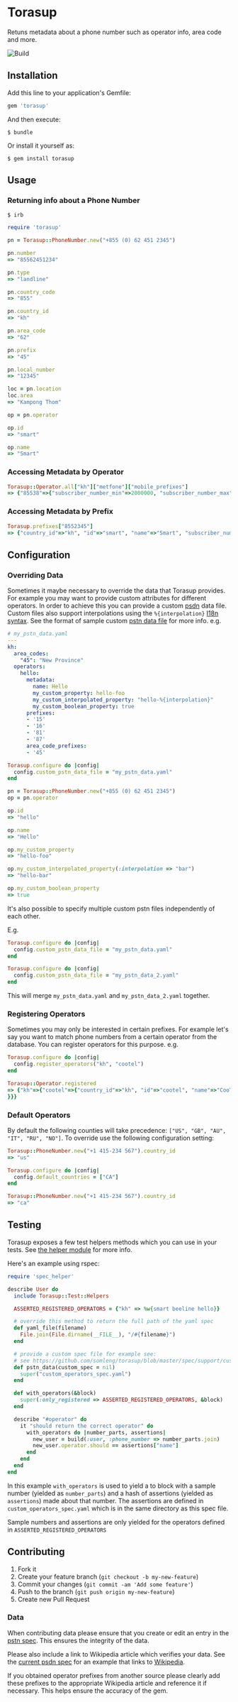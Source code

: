 # Torasup

Retuns metadata about a phone number such as operator info, area code and more.

![Build](https://github.com/somleng/torasup/workflows/Build/badge.svg)

## Installation

Add this line to your application's Gemfile:

```ruby
gem 'torasup'
```

And then execute:

```
$ bundle
```

Or install it yourself as:

```
$ gem install torasup
```

## Usage

### Returning info about a Phone Number

```
$ irb
```

```ruby
require 'torasup'

pn = Torasup::PhoneNumber.new("+855 (0) 62 451 2345")

pn.number
=> "85562451234"

pn.type
=> "landline"

pn.country_code
=> "855"

pn.country_id
=> "kh"

pn.area_code
=> "62"

pn.prefix
=> "45"

pn.local_number
=> "12345"

loc = pn.location
loc.area
=> "Kampong Thom"

op = pn.operator

op.id
=> "smart"

op.name
=> "Smart"
```

### Accessing Metadata by Operator

```ruby
Torasup::Operator.all["kh"]["metfone"]["mobile_prefixes"]
=> {"85538"=>{"subscriber_number_min"=>2000000, "subscriber_number_max"=>9999999, "subscriber_number_pattern"=>"[2-9]\\d{6}"}}
```

### Accessing Metadata by Prefix

```ruby
Torasup.prefixes["8552345"]
=> {"country_id"=>"kh", "id"=>"smart", "name"=>"Smart", "subscriber_number_min"=>0, "subscriber_number_max"=>99999, "subscriber_number_pattern"=>"\\d{5}", "type"=>"landline", "prefix"=>"45", "area_code"=>"23"}
```

## Configuration

### Overriding Data

Sometimes it maybe necessary to override the data that Torasup provides. For example you may want to provide custom attributes for different operators. In order to achieve this you can provide a custom [psdn](http://en.wikipedia.org/wiki/Public_switched_telephone_network) data file. Custom files also support interpolations using the `%{interpolation}` [I18n syntax](http://guides.rubyonrails.org/i18n.html#interpolation). See the format of sample custom [pstn data file](https://github.com/somleng/torasup/blob/master/spec/support/custom_pstn.yaml) for more info. e.g.

```yaml
# my_pstn_data.yaml
---
kh:
  area_codes:
    "45": "New Province"
  operators:
    hello:
      metadata:
        name: Hello
        my_custom_property: hello-foo
        my_custom_interpolated_property: "hello-%{interpolation}"
        my_custom_boolean_property: true
      prefixes:
      - '15'
      - '16'
      - '81'
      - '87'
      area_code_prefixes:
      - '45'
```

```ruby
Torasup.configure do |config|
  config.custom_pstn_data_file = "my_pstn_data.yaml"
end

pn = Torasup::PhoneNumber.new("+855 (0) 62 451 2345")
op = pn.operator

op.id
=> "hello"

op.name
=> "Hello"

op.my_custom_property
=> "hello-foo"

op.my_custom_interpolated_property(:interpolation => "bar")
=> "hello-bar"

op.my_custom_boolean_property
=> true
```

It's also possible to specify multiple custom pstn files independently of each other.

E.g.

```ruby
Torasup.configure do |config|
  config.custom_pstn_data_file = "my_pstn_data.yaml"
end

Torasup.configure do |config|
  config.custom_pstn_data_file = "my_pstn_data_2.yaml"
end
```

This will merge `my_pstn_data.yaml` and `my_pstn_data_2.yaml` together.

### Registering Operators

Sometimes you may only be interested in certain prefixes. For example let's say you want to match phone numbers from a certain operator from the database. You can register operators for this purpose. e.g.

```ruby
Torasup.configure do |config|
  config.register_operators("kh", "cootel")
end

Torasup::Operator.registered
=> {"kh"=>{"cootel"=>{"country_id"=>"kh", "id"=>"cootel", "name"=>"CooTel", "mobile_prefixes"=>{"85538"=>{"subscriber_number_min"=>2000000, "subscriber_number_max"=>9999999, "subscriber_number_pattern"=>"[2-9]\\d{6}"}}
}}}
```

### Default Operators

By default the following counties will take precedence: `["US", "GB", "AU", "IT", "RU", "NO"]`. To override use the following configuration setting:

```ruby
Torasup::PhoneNumber.new("+1 415-234 567").country_id
=> "us"

Torasup.configure do |config|
  config.default_countries = ["CA"]
end

Torasup::PhoneNumber.new("+1 415-234 567").country_id
=> "ca"
```

## Testing

Torasup exposes a few test helpers methods which you can use in your tests. See [the helper module](https://github.com/somleng/torasup/blob/master/lib/torasup/test/helpers.rb) for more info.

Here's an example using rspec:

```ruby
require 'spec_helper'

describe User do
  include Torasup::Test::Helpers

  ASSERTED_REGISTERED_OPERATORS = {"kh" => %w{smart beeline hello}}

  # override this method to return the full path of the yaml spec
  def yaml_file(filename)
    File.join(File.dirname(__FILE__), "/#{filename}")
  end

  # provide a custom spec file for example see:
  # see https://github.com/somleng/torasup/blob/master/spec/support/custom_pstn_spec.yaml
  def pstn_data(custom_spec = nil)
    super("custom_operators_spec.yaml")
  end

  def with_operators(&block)
    super(:only_registered => ASSERTED_REGISTERED_OPERATORS, &block)
  end

  describe "#operator" do
    it "should return the correct operator" do
      with_operators do |number_parts, assertions|
        new_user = build(:user, :phone_number => number_parts.join)
        new_user.operator.should == assertions["name"]
      end
    end
  end
end
```

In this example `with_operators` is used to yield a to block with a sample number (yielded as `number_parts`) and a hash of assertions (yielded as `assertions`) made about that number. The assertions are defined in `custom_operators_spec.yaml` which is in the same directory as this spec file.

Sample numbers and assertions are only yielded for the operators defined in `ASSERTED_REGISTERED_OPERATORS`

## Contributing

1. Fork it
2. Create your feature branch (`git checkout -b my-new-feature`)
3. Commit your changes (`git commit -am 'Add some feature'`)
4. Push to the branch (`git push origin my-new-feature`)
5. Create new Pull Request

### Data

When contributing data please ensure that you create or edit an entry in the [pstn spec](https://github.com/somleng/torasup/tree/master/spec/torasup/spec/support_pstn_spec.rb). This ensures the integrity of the data.

Please also include a link to Wikipedia article which verifies your data. See the [current psdn spec](https://github.com/somleng/torasup/blob/master/spec/support/pstn_spec.yaml) for an example that links to [Wikipedia](http://en.wikipedia.org/wiki/Telecommunications_in_Cambodia#Mobile_networks).

If you obtained operator prefixes from another source please clearly add these prefixes to the appropriate Wikipedia article and reference it if necessary. This helps ensure the accuracy of the gem.
